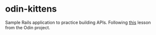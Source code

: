 # odin-kittens

Sample Rails application to practice building APIs. Following [this](https://www.theodinproject.com/courses/ruby-on-rails/lessons/apis) lesson from the Odin project.